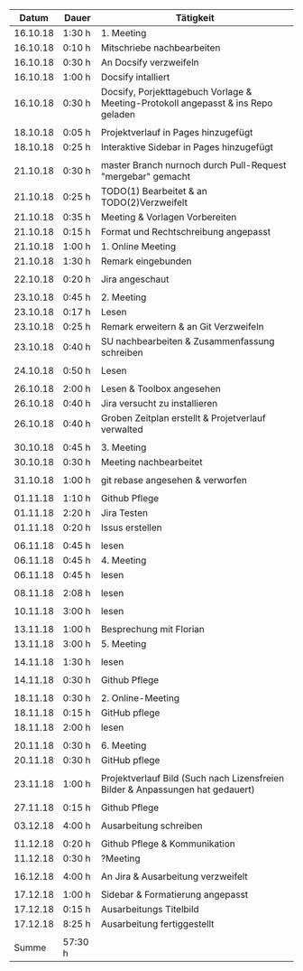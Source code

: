 ﻿Datum | Dauer | Tätigkeit
-------- | -------- | --------
16.10.18 | 1:30 h   | 1. Meeting
16.10.18 | 0:10 h   | Mitschriebe nachbearbeiten
16.10.18 | 0:30 h   | An Docsify verzweifeln
16.10.18 | 1:00 h   | Docsify intalliert
16.10.18 | 0:30 h   | Docsify, Porjekttagebuch Vorlage & Meeting-Protokoll angepasst & ins Repo geladen
 | | 
18.10.18 | 0:05 h   | Projektverlauf in Pages hinzugefügt
18.10.18 | 0:25 h   | Interaktive Sidebar in Pages hinzugefügt
 | | 
21.10.18 | 0:30 h   | master Branch nurnoch durch Pull-Request "mergebar" gemacht 
21.10.18 | 0:25 h   | TODO(1) Bearbeitet & an TODO(2)Verzweifelt
21.10.18 | 0:35 h   | Meeting & Vorlagen Vorbereiten
21.10.18 | 0:15 h   | Format und Rechtschreibung angepasst
21.10.18 | 1:00 h   | 1. Online Meeting
21.10.18 | 1:30 h   | Remark eingebunden
 | | 
22.10.18 | 0:20 h   | Jira angeschaut
 | | 
23.10.18 | 0:45 h | 2. Meeting
23.10.18 | 0:17 h | Lesen
23.10.18 | 0:25 h | Remark erweitern & an Git Verzweifeln
23.10.18 | 0:40 h | SU nachbearbeiten & Zusammenfassung schreiben
||
24.10.18 | 0:50 h | Lesen 
||
26.10.18 | 2:00 h | Lesen & Toolbox angesehen
26.10.18 | 0:40 h | Jira versucht zu installieren
26.10.18 | 0:40 h | Groben Zeitplan erstellt & Projetverlauf verwalted
||
30.10.18 | 0:45 h  | 3. Meeting
30.10.18 | 0:30 h  | Meeting nachbearbeitet
 || 
31.10.18 | 1:00 h  | git rebase angesehen & verworfen
 || 
01.11.18 | 1:10 h | Github Pflege 
01.11.18 | 2:20 h | Jira Testen 
01.11.18 | 0:20 h | Issus erstellen 
 ||
06.11.18 | 0:45 h | lesen
06.11.18 | 0:45 h | 4. Meeting
06.11.18 | 0:45 h | lesen
||
08.11.18 | 2:08 h | lesen
||
10.11.18 | 3:00 h | lesen
||
13.11.18 | 1:00 h | Besprechung mit Florian
13.11.18 | 3:00 h | 5. Meeting
||
14.11.18 | 1:30 h | lesen
||
14.11.18 | 0:30 h | Github Pflege
||
18.11.18 | 0:30 h | 2. Online-Meeting
18.11.18 | 0:15 h | GitHub pflege
18.11.18 | 2:00 h | lesen
||
20.11.18 | 0:30 h | 6. Meeting
20.11.18 | 0:30 h | GitHub pflege
||
23.11.18 | 1:00 h | Projektverlauf Bild (Such nach Lizensfreien Bilder & Anpassungen hat gedauert)
||
27.11.18 | 0:15 h | Github Pflege
||
03.12.18 | 4:00 h | Ausarbeitung schreiben
||
11.12.18 | 0:20 h | Github Pflege & Kommunikation  
11.12.18 | 0:30 h | ?Meeting
||
16.12.18 | 4:00 h | An Jira & Ausarbeitung verzweifelt
||
17.12.18 | 1:00 h | Sidebar & Formatierung angepasst
17.12.18 | 0:15 h | Ausarbeitungs Titelbild
17.12.18 | 8:25 h | Ausarbeitung fertiggestellt
||
Summe |  57:30 h  | 
